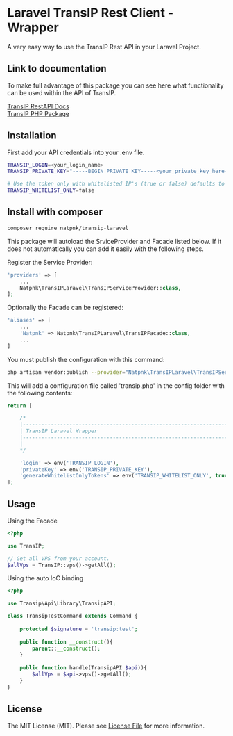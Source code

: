 # Laravel TransIP Rest Client - Wrapper

A very easy way to use the TransIP Rest API in your Laravel Project.

## Link to documentation

To make full advantage of this package you can see here what functionality can be used within the API of TransIP.

[TransIP RestAPI Docs](https://api.transip.nl/rest/docs.html)  
[TransIP PHP Package](https://github.com/transip/transip-api-php)

## Installation

First add your API credentials into your .env file.
```bash
TRANSIP_LOGIN=<your_login_name>
TRANSIP_PRIVATE_KEY="-----BEGIN PRIVATE KEY-----<your_private_key_here-----END PRIVATE KEY-----"

# Use the token only with whitelisted IP's (true or false) defaults to true.  
TRANSIP_WHITELIST_ONLY=false
```

## Install with composer

```bash
composer require natpnk/transip-laravel
```

This package will autoload the SrviceProvider and Facade listed below. If it does not automatically you can add it easily with the following steps.

Register the Service Provider:
```php
'providers' => [
    ...
    Natpnk\TransIPLaravel\TransIPServiceProvider::class,
];
```

Optionally the Facade can be registered:
```php
'aliases' => [
	...
    'Natpnk' => Natpnk\TransIPLaravel\TransIPFacade::class,
    ...
]
```

You must publish the configuration with this command:

```bash
php artisan vendor:publish --provider="Natpnk\TransIPLaravel\TransIPServiceProvider"
```

This will add a configuration file called 'transip.php' in the config folder with the following contents:

```php
return [

    /*
    |--------------------------------------------------------------------------
    | TransIP Laravel Wrapper
    |--------------------------------------------------------------------------
    |
    */

    'login' => env('TRANSIP_LOGIN'),
    'privateKey' => env('TRANSIP_PRIVATE_KEY'),
    'generateWhitelistOnlyTokens' => env('TRANSIP_WHITELIST_ONLY', true),
];
```

## Usage

Using the Facade
```php
<?php

use TransIP;

// Get all VPS from your account.
$allVps = TransIP::vps()->getAll();
```

Using the auto IoC binding

```php
<?php

use Transip\Api\Library\TransipAPI;

class TransipTestCommand extends Command {
    
    protected $signature = 'transip:test';
    
    public function __construct(){
        parent::__construct();
    }
    
    public function handle(TransipAPI $api)){
        $allVps = $api->vps()->getAll();
    }
}
```
## License

The MIT License (MIT). Please see [License File](LICENSE.md) for more information.